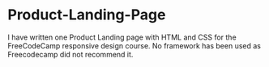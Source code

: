 # Product-Landing-Page

I have written one Product Landing page with HTML and CSS for the FreeCodeCamp responsive design course. No framework has been used as Freecodecamp did not recommend it.  
